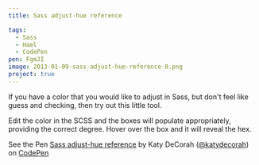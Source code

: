 ```yaml
---
title: Sass adjust-hue reference

tags:
  - Sass
  - Haml
  - CodePen
pen: FgmJI
image: 2013-01-09-sass-adjust-hue-reference-0.png
project: true
---
```


If you have a color that you would like to adjust in Sass, but don't feel like guess and checking, then try out this little tool.

Edit the color in the SCSS and the boxes will populate appropriately, providing the correct degree. Hover over the box and it will reveal the hex.

<p data-height="500" data-theme-id="300" data-slug-hash="FgmJI" data-user="katydecorah" data-default-tab="result" class='codepen'>See the Pen <a href='http://codepen.io/katydecorah/pen/FgmJI'>Sass adjust-hue reference</a> by Katy DeCorah (<a href='http://codepen.io/katydecorah'>@katydecorah</a>) on <a href='http://codepen.io'>CodePen</a></p>
